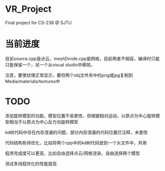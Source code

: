 # VR_Project
Final project for CS-238 @ SJTU

# 当前进度
目前source.cpp是点云，meshDivide.cpp是网格，目前两者不相容，编译时只能只能保留一个，另一个从visual studio中移除。

注意，要使纹理正常显示，要将两个obj文件夹中的png或jpg复制到Media/materials/textures中

# TODO
添加旋转模型的功能，模型位置不易更改，但根据相对运动，以原点为中心旋转模型相当于以原点为中心反方向旋转模型

kd树代码中存在内存泄漏的问题，部分内存泄漏的代码位置已注释，未更改

代码结构有待优化，比如将两个cpp中的kd树代码放到一个头文件中，共用

程序完成度可以更高，比如自由选择点云/网格渲染，自由选择两个模型

测试多线程优化的性能提高

